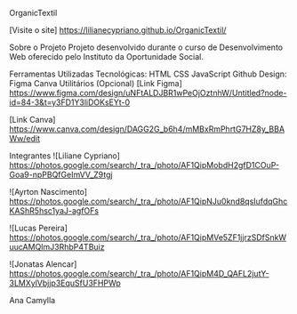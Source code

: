 OrganicTextil

[Visite o site] https://lilianecypriano.github.io/OrganicTextil/

Sobre o Projeto
Projeto desenvolvido durante o curso de Desenvolvimento Web oferecido pelo Instituto da Oportunidade Social.

Ferramentas Utilizadas
Tecnológicas:
HTML
CSS
JavaScript
Github
Design:
Figma
Canva
Utilitários (Opcional)
[Link Figma] https://www.figma.com/design/uNFtALDJBR1wPeOjOztnhW/Untitled?node-id=84-3&t=y3FD1Y3liDOKsEYt-0

[Link Canva] https://www.canva.com/design/DAGG2G_b6h4/mMBxRmPhrtG7HZ8y_BBAWw/edit

Integrantes
![Liliane Cypriano] https://photos.google.com/search/_tra_/photo/AF1QipMobdH2gfD1COuP-Goa9-npPBQfGeImVV_Z9tgj

![Ayrton Nascimento] https://photos.google.com/search/_tra_/photo/AF1QipNJu0knd8qsIufdqGhcKAShR5hsc1yaJ-agfOFs

![Lucas Pereira] https://photos.google.com/search/_tra_/photo/AF1QipMVe5ZF1jjrzSDfSnkWuucAMQImJ3RhbP4TBuiz

![Jonatas Alencar] https://photos.google.com/search/_tra_/photo/AF1QipM4D_QAFL2jutY-3LMXylVbjjp3EquSfU3FHPWp

Ana Camylla

